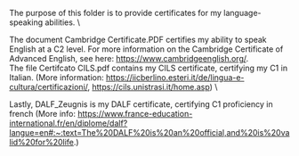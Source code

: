 The purpose of this folder is to provide certificates for my language-speaking abilities. \

The document Cambridge Certificate.PDF certifies my ability to speak English at a C2 level. For more information on the Cambridge Certificate of Advanced English, see here: https://www.cambridgeenglish.org/. \
The file Certifcato CILS.pdf contains my CILS certificate, certifying my C1 in Italian. (More information: https://iicberlino.esteri.it/de/lingua-e-cultura/certificazioni/, https://cils.unistrasi.it/home.asp) \

Lastly, DALF_Zeugnis is my DALF certificate, certifying C1 proficiency in french (More info: https://www.france-education-international.fr/en/diplome/dalf?langue=en#:~:text=The%20DALF%20is%20an%20official,and%20is%20valid%20for%20life.)

